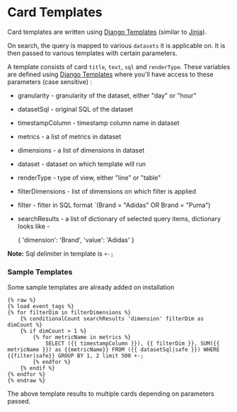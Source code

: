 # Card Templates

Card templates are written using [Django Templates](https://docs.djangoproject.com/en/4.0/topics/templates/) (similar to [Jinja](https://jinja.palletsprojects.com/en/2.10.x/templates/)).&#x20;

On search, the query is mapped to various `datasets` it is applicable on. It is then passed to  various templates with certain parameters.&#x20;

A template consists of card `title`, `text`, `sql` and `renderType`. These variables are defined using [Django Templates](https://docs.djangoproject.com/en/4.0/topics/templates/) where you'll have access to these parameters (case sensitive) :&#x20;

* granularity - granularity of the dataset, either "day" or "hour"&#x20;
* datasetSql - original SQL of the dataset&#x20;
* timestampColumn - timestamp column name in dataset
* metrics - a list of metrics in dataset
* dimensions - a list of dimensions in dataset
* dataset - dataset on which template will run&#x20;
* renderType - type of view, either "line" or "table"&#x20;
* filterDimensions - list of dimensions on which filter is applied&#x20;
* filter - filter in SQL format \`(Brand = "Adidas" OR Brand = "Puma")
*   searchResults - a list of dictionary of selected query items, dictionary looks like -&#x20;

    &#x20;                  { 'dimension': 'Brand', 'value': 'Adidas' }

**Note:** Sql delimiter in template is `+-;`

### Sample Templates

Some sample templates are already added on installation

```
{% raw %}
{% load event_tags %} 
{% for filterDim in filterDimensions %} 
	{% conditionalCount searchResults 'dimension' filterDim as dimCount %} 
	{% if dimCount > 1 %} 
		{% for metricName in metrics %} 
			SELECT ({{ timestampColumn }}), {{ filterDim }}, SUM({{ metricName }}) as {{metricName}} FROM ({{ datasetSql|safe }}) WHERE {{filter|safe}} GROUP BY 1, 2 limit 500 +-; 
		{% endfor %} 
	{% endif %} 
{% endfor %}
{% endraw %}
```

The above template results to multiple cards depending on parameters passed.
